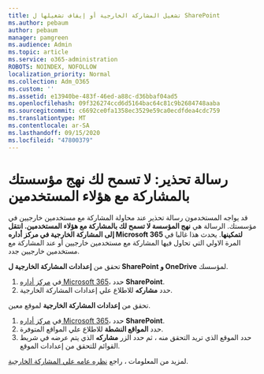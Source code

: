 ```yaml
---
title: تشغيل المشاركة الخارجية أو إيقاف تشغيلها ل SharePoint
ms.author: pebaum
author: pebaum
manager: pamgreen
ms.audience: Admin
ms.topic: article
ms.service: o365-administration
ROBOTS: NOINDEX, NOFOLLOW
localization_priority: Normal
ms.collection: Adm_O365
ms.custom: ''
ms.assetid: e13940be-483f-46ed-a88c-d36bbaf04ad5
ms.openlocfilehash: 09f326274ccd6d5164bac64c81c9b2684748aaba
ms.sourcegitcommit: c6692ce0fa1358ec3529e59ca0ecdfdea4cdc759
ms.translationtype: MT
ms.contentlocale: ar-SA
ms.lasthandoff: 09/15/2020
ms.locfileid: "47800379"
---
```

# <a name="warning-message-your-organizations-policies-dont-allow-you-to-share-with-these-users"></a>رسالة تحذير: لا تسمح لك نهج مؤسستك بالمشاركة مع هؤلاء المستخدمين

قد يواجه المستخدمون رسالة تحذير عند محاولة المشاركة مع مستخدمين خارجيين في مؤسستك. الرسالة هي **نهج المؤسسة لا تسمح لك بالمشاركة مع هؤلاء المستخدمين. انتقل إلى المشاركة الخارجية في مركز أداره Microsoft 365 لتمكينها**. يحدث هذا غالبا في المرة الاولي التي تحاول فيها المشاركة مع مستخدمين خارجيين أو عند المشاركة مع مستخدمين خارجيين جدد.

تحقق من **إعدادات المشاركة الخارجية ل SharePoint و OneDrive** لمؤسسك.

1. في [مركز أداره Microsoft 365](https://admin.microsoft.com/AdminPortal/Home#/homepage">https://admin.microsoft.com/)، حدد **SharePoint**.
3. حدد **مشاركه** للاطلاع علي إعدادات المشاركة الخارجية.

تحقق من **إعدادات المشاركة الخارجية** لموقع معين.

1. في [مركز أداره Microsoft 365](https://admin.microsoft.com/AdminPortal/Home#/homepage">https://admin.microsoft.com/)، حدد **SharePoint**.
2. حدد **المواقع النشطة** للاطلاع علي المواقع المتوفرة.
3. حدد الموقع الذي تريد التحقق منه ، ثم حدد الزر **مشاركه** الذي يتم عرضه في شريط القوائم للتحقق من إعدادات الموقع.

لمزيد من المعلومات ، راجع [نظره عامه علي المشاركة الخارجية](https://docs.microsoft.com/sharepoint/external-sharing-overview).